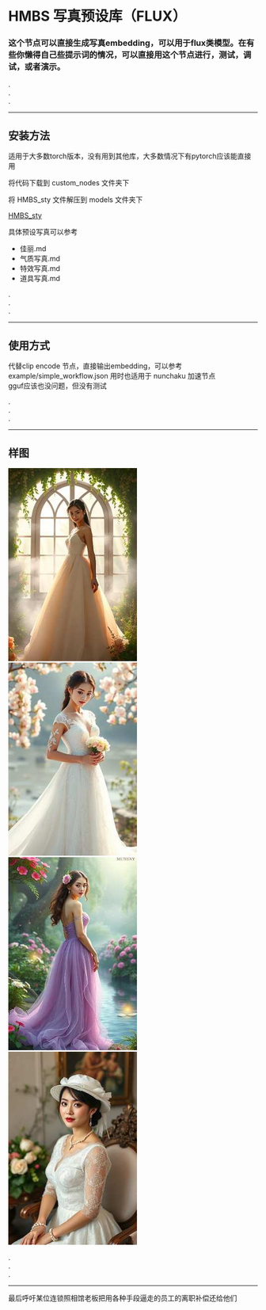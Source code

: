 # HMBS 写真预设库（FLUX）  

### 这个节点可以直接生成写真embedding，可以用于flux类模型。在有些你懒得自己些提示词的情况，可以直接用这个节点进行，测试，调试，或者演示。  



.  
.  
.  


---
## 安装方法

适用于大多数torch版本，没有用到其他库，大多数情况下有pytorch应该能直接用

将代码下载到 custom_nodes 文件夹下

将 HMBS_sty 文件解压到 models 文件夹下  

[HMBS_sty](https://pan.baidu.com/s/1tbeTiORncLoj7NwXpqv8oA?pwd=HMBS "HMBS_sty 下载")

  
具体预设写真可以参考

-   佳丽.md  
-   气质写真.md  
-   特效写真.md  
-   道具写真.md  


.  
.  
.  

---

## 使用方式

代替clip encode 节点，直接输出embedding，可以参考 example/simple_workflow.json
用时也适用于 nunchaku 加速节点  
gguf应该也没问题，但没有测试

.  
.  
.  

---
## 样图
![image](source/2025-05-14-00-22-38-2747/174817167087783.jpg)![image](source/2025-05-23-16-11-31-129/174817281286157.jpg)  
![image](source/2025-05-22-23-26-34-1259/174817128693512.jpg)![image](source/2025-05-24-17-39-38-6591/174817085776652.jpg)   

.  
.  
.  

---

最后呼吁某位连锁照相馆老板把用各种手段逼走的员工的离职补偿还给他们
